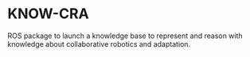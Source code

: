 # KNOW-CRA
ROS package to launch a knowledge base to represent and reason with knowledge about collaborative robotics and adaptation.
